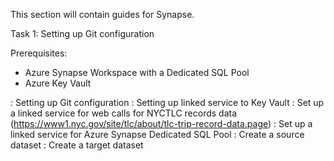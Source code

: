 This section will contain guides for Synapse.

Task 1: Setting up Git configuration

Prerequisites:
 - Azure Synapse Workspace with a Dedicated SQL Pool
 - Azure Key Vault

: Setting up Git configuration
: Setting up linked service to Key Vault
: Set up a linked service for web calls for NYCTLC records data (https://www1.nyc.gov/site/tlc/about/tlc-trip-record-data.page)
: Set up a linked service for Azure Synapse Dedicated SQL Pool
: Create a source dataset
: Create a target dataset
